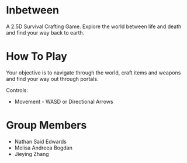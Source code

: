 # Inbetween
A 2.5D Survival Crafting Game. Explore the world between life and death and find your way back to earth.

# How To Play
Your objective is to navigate through the world, craft items and weapons and find your way out through portals.

Controls:
 - Movement - WASD or Directional Arrows

# Group Members
- Nathan Said Edwards
- Melisa Andreea Bogdan
- Jieying Zhang
